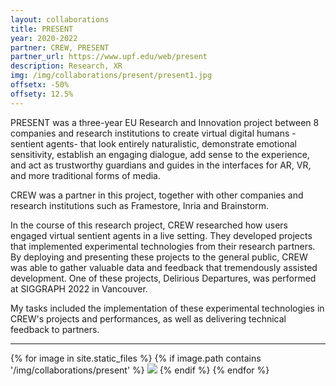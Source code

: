 ```yaml
---
layout: collaborations
title: PRESENT
year: 2020-2022
partner: CREW, PRESENT
partner_url: https://www.upf.edu/web/present
description: Research, XR
img: /img/collaborations/present/present1.jpg
offsetx: -50%
offsety: 12.5%
---
```


PRESENT was a three-year EU Research and Innovation project between 8 companies and research institutions to create virtual digital humans -sentient agents- that look entirely naturalistic, demonstrate emotional sensitivity, establish an engaging dialogue, add sense to the experience, and act as trustworthy guardians and guides in the interfaces for AR, VR, and more traditional forms of media.

CREW was a partner in this project, together with other companies and research institutions such as Framestore, Inria and Brainstorm.

In the course of this research project, CREW researched how users engaged virtual sentient agents in a live setting. They developed projects that implemented experimental technologies from their research partners. By deploying and presenting these projects to the general public, CREW was able to gather valuable data and feedback that tremendously assisted development. One of these projects, Delirious Departures, was performed at SIGGRAPH 2022 in Vancouver.

My tasks included the implementation of these experimental technologies in CREW's projects and performances, as well as delivering technical feedback to partners. 

<hr>

<div>
{% for image in site.static_files %}
    {% if image.path contains '/img/collaborations/present' %}
        <img class="projectimage" src="{{ site.baseurl }}{{ image.path }}"/>
    {% endif %}
{% endfor %}
</div>
